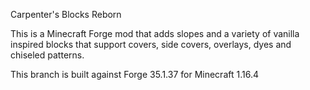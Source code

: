 Carpenter's Blocks Reborn


This is a Minecraft Forge mod that adds slopes and a variety of vanilla inspired blocks that support covers, side covers, overlays, dyes and chiseled patterns.


This branch is built against Forge 35.1.37 for Minecraft 1.16.4
